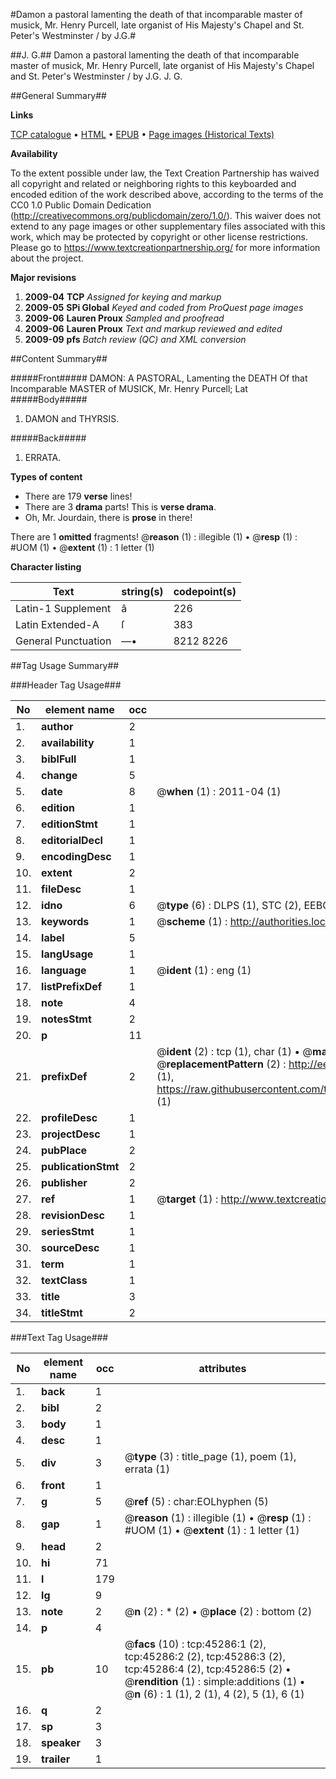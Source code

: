 #Damon a pastoral lamenting the death of that incomparable master of musick, Mr. Henry Purcell, late organist of His Majesty's Chapel and St. Peter's Westminster / by J.G.#

##J. G.##
Damon a pastoral lamenting the death of that incomparable master of musick, Mr. Henry Purcell, late organist of His Majesty's Chapel and St. Peter's Westminster / by J.G.
J. G.

##General Summary##

**Links**

[TCP catalogue](http://www.ota.ox.ac.uk/tcp/)  • 
[HTML](http://tei.it.ox.ac.uk/tcp/Texts-HTML/free/A42/A42474.html)  • 
[EPUB](http://tei.it.ox.ac.uk/tcp/Texts-EPUB/free/A42/A42474.epub) • 
[Page images (Historical Texts)](https://historicaltexts.jisc.ac.uk/eebo-10586003e)

**Availability**

To the extent possible under law, the Text Creation Partnership has waived all copyright and related or neighboring rights to this keyboarded and encoded edition of the work described above, according to the terms of the CC0 1.0 Public Domain Dedication (http://creativecommons.org/publicdomain/zero/1.0/). This waiver does not extend to any page images or other supplementary files associated with this work, which may be protected by copyright or other license restrictions. Please go to https://www.textcreationpartnership.org/ for more information about the project.

**Major revisions**

1. __2009-04__ __TCP__ *Assigned for keying and markup*
1. __2009-05__ __SPi Global__ *Keyed and coded from ProQuest page images*
1. __2009-06__ __Lauren Proux__ *Sampled and proofread*
1. __2009-06__ __Lauren Proux__ *Text and markup reviewed and edited*
1. __2009-09__ __pfs__ *Batch review (QC) and XML conversion*

##Content Summary##

#####Front#####
DAMON: A PASTORAL, Lamenting the DEATH Of that Incomparable MASTER of MUSICK, Mr. Henry Purcell; Lat
#####Body#####

1. DAMON and THYRSIS.

#####Back#####

1. ERRATA.

**Types of content**

  * There are 179 **verse** lines!
  * There are 3 **drama** parts! This is **verse drama**.
  * Oh, Mr. Jourdain, there is **prose** in there!

There are 1 **omitted** fragments! 
 @__reason__ (1) : illegible (1)  •  @__resp__ (1) : #UOM (1)  •  @__extent__ (1) : 1 letter (1)

**Character listing**


|Text|string(s)|codepoint(s)|
|---|---|---|
|Latin-1 Supplement|â|226|
|Latin Extended-A|ſ|383|
|General Punctuation|—•|8212 8226|

##Tag Usage Summary##

###Header Tag Usage###

|No|element name|occ|attributes|
|---|---|---|---|
|1.|__author__|2||
|2.|__availability__|1||
|3.|__biblFull__|1||
|4.|__change__|5||
|5.|__date__|8| @__when__ (1) : 2011-04 (1)|
|6.|__edition__|1||
|7.|__editionStmt__|1||
|8.|__editorialDecl__|1||
|9.|__encodingDesc__|1||
|10.|__extent__|2||
|11.|__fileDesc__|1||
|12.|__idno__|6| @__type__ (6) : DLPS (1), STC (2), EEBO-CITATION (1), OCLC (1), VID (1)|
|13.|__keywords__|1| @__scheme__ (1) : http://authorities.loc.gov/ (1)|
|14.|__label__|5||
|15.|__langUsage__|1||
|16.|__language__|1| @__ident__ (1) : eng (1)|
|17.|__listPrefixDef__|1||
|18.|__note__|4||
|19.|__notesStmt__|2||
|20.|__p__|11||
|21.|__prefixDef__|2| @__ident__ (2) : tcp (1), char (1)  •  @__matchPattern__ (2) : ([0-9\-]+):([0-9IVX]+) (1), (.+) (1)  •  @__replacementPattern__ (2) : http://eebo.chadwyck.com/downloadtiff?vid=$1&page=$2 (1), https://raw.githubusercontent.com/textcreationpartnership/Texts/master/tcpchars.xml#$1 (1)|
|22.|__profileDesc__|1||
|23.|__projectDesc__|1||
|24.|__pubPlace__|2||
|25.|__publicationStmt__|2||
|26.|__publisher__|2||
|27.|__ref__|1| @__target__ (1) : http://www.textcreationpartnership.org/docs/. (1)|
|28.|__revisionDesc__|1||
|29.|__seriesStmt__|1||
|30.|__sourceDesc__|1||
|31.|__term__|1||
|32.|__textClass__|1||
|33.|__title__|3||
|34.|__titleStmt__|2||


###Text Tag Usage###

|No|element name|occ|attributes|
|---|---|---|---|
|1.|__back__|1||
|2.|__bibl__|2||
|3.|__body__|1||
|4.|__desc__|1||
|5.|__div__|3| @__type__ (3) : title_page (1), poem (1), errata (1)|
|6.|__front__|1||
|7.|__g__|5| @__ref__ (5) : char:EOLhyphen (5)|
|8.|__gap__|1| @__reason__ (1) : illegible (1)  •  @__resp__ (1) : #UOM (1)  •  @__extent__ (1) : 1 letter (1)|
|9.|__head__|2||
|10.|__hi__|71||
|11.|__l__|179||
|12.|__lg__|9||
|13.|__note__|2| @__n__ (2) : * (2)  •  @__place__ (2) : bottom (2)|
|14.|__p__|4||
|15.|__pb__|10| @__facs__ (10) : tcp:45286:1 (2), tcp:45286:2 (2), tcp:45286:3 (2), tcp:45286:4 (2), tcp:45286:5 (2)  •  @__rendition__ (1) : simple:additions (1)  •  @__n__ (6) : 1 (1), 2 (1), 4 (2), 5 (1), 6 (1)|
|16.|__q__|2||
|17.|__sp__|3||
|18.|__speaker__|3||
|19.|__trailer__|1||
